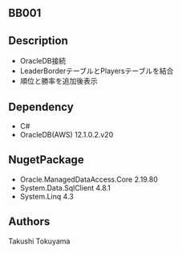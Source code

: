 ## BB001

## Description
* OracleDB接続
* LeaderBorderテーブルとPlayersテーブルを結合
* 順位と勝率を追加後表示

## Dependency
* C# 
* OracleDB(AWS) 12.1.0.2.v20

## NugetPackage
* Oracle.ManagedDataAccess.Core 2.19.80
* System.Data.SqlClient 4.8.1
* System.Linq 4.3 

## Authors
Takushi Tokuyama